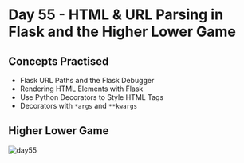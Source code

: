 # Day 55 - HTML & URL Parsing in Flask and the Higher Lower Game
## Concepts Practised
- Flask URL Paths and the Flask Debugger
- Rendering HTML Elements with Flask
- Use Python Decorators to Style HTML Tags
- Decorators with `*args` and `**kwargs`
## Higher Lower Game
![day55](https://user-images.githubusercontent.com/98851253/159373374-0ca322ff-21b1-40e0-8706-f9c442fd1523.gif)
